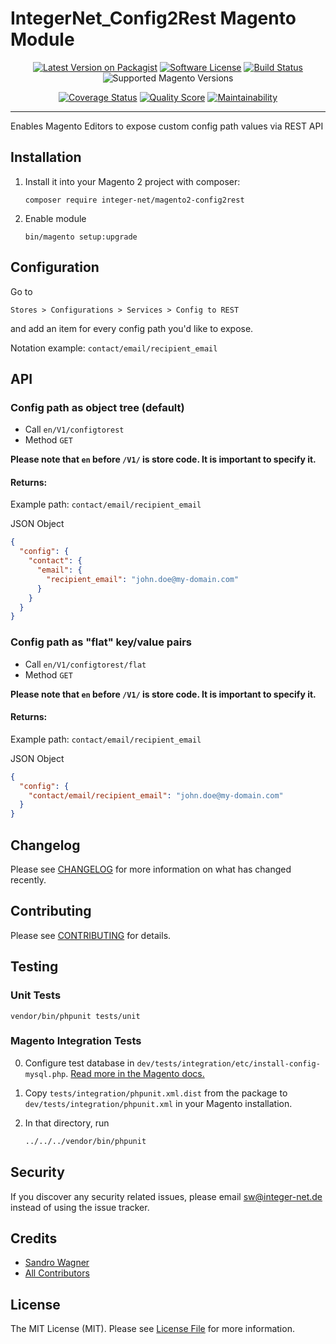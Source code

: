 # IntegerNet_Config2Rest Magento Module
<div align="center">

[![Latest Version on Packagist][ico-version]][link-packagist]
[![Software License][ico-license]](LICENSE.md)
[![Build Status][ico-travis]][link-travis]
![Supported Magento Versions][ico-compatibility]

[![Coverage Status][ico-scrutinizer]][link-scrutinizer]
[![Quality Score][ico-code-quality]][link-code-quality]
[![Maintainability][ico-maintainability]][link-maintainability]
</div>

---

Enables Magento Editors to expose custom config path values via REST API

## Installation

1. Install it into your Magento 2 project with composer:
    ```
    composer require integer-net/magento2-config2rest
    ```

2. Enable module
    ```
    bin/magento setup:upgrade
    ```

## Configuration

Go to

`Stores > Configurations > Services > Config to REST`

and add an item for every config path you'd like to expose. 

Notation example: `contact/email/recipient_email`

## API 

### Config path as object tree (default)

- Call `en/V1/configtorest`
- Method `GET`

**Please note that `en` before `/V1/` is store code. It is important to specify it.**

#### Returns:

Example path: `contact/email/recipient_email`

JSON Object

```json
{ 
  "config": {
    "contact": {
      "email": {
        "recipient_email": "john.doe@my-domain.com"
      }
    }
  }
}
```

### Config path as "flat" key/value pairs 

- Call `en/V1/configtorest/flat`
- Method `GET`

**Please note that `en` before `/V1/` is store code. It is important to specify it.**

#### Returns:

Example path: `contact/email/recipient_email`

JSON Object

```json
{ 
  "config": {
    "contact/email/recipient_email": "john.doe@my-domain.com"
  }
}

```

## Changelog

Please see [CHANGELOG](CHANGELOG.md) for more information on what has changed recently.

## Contributing

Please see [CONTRIBUTING](CONTRIBUTING.md) for details.

## Testing

### Unit Tests

```
vendor/bin/phpunit tests/unit
```

### Magento Integration Tests

0. Configure test database in `dev/tests/integration/etc/install-config-mysql.php`. [Read more in the Magento docs.](https://devdocs.magento.com/guides/v2.4/test/integration/integration_test_execution.html) 

1. Copy `tests/integration/phpunit.xml.dist` from the package to `dev/tests/integration/phpunit.xml` in your Magento installation.

2. In that directory, run
    ``` bash
    ../../../vendor/bin/phpunit
    ```


## Security

If you discover any security related issues, please email sw@integer-net.de instead of using the issue tracker.

## Credits

- [Sandro Wagner][link-author]
- [All Contributors][link-contributors]

## License

The MIT License (MIT). Please see [License File](LICENSE) for more information.

[ico-version]: https://img.shields.io/packagist/v/integer-net/magento2-config2rest.svg?style=flat-square
[ico-license]: https://img.shields.io/badge/license-MIT-brightgreen.svg?style=flat-square
[ico-travis]: https://img.shields.io/travis/integer-net/magento2-config2rest/master.svg?style=flat-square
[ico-scrutinizer]: https://img.shields.io/scrutinizer/coverage/g/integer-net/magento2-config2rest?style=flat-square
[ico-code-quality]: https://img.shields.io/scrutinizer/g/integer-net/magento2-config2rest.svg?style=flat-square
[ico-maintainability]: https://img.shields.io/codeclimate/maintainability/integer-net/magento2-config2rest?style=flat-square
[ico-compatibility]: https://img.shields.io/badge/magento-2.4-brightgreen.svg?logo=magento&longCache=true&style=flat-square

[link-packagist]: https://packagist.org/packages/integer-net/magento2-config2rest
[link-travis]: https://travis-ci.org/integer-net/magento2-config2rest
[link-scrutinizer]: https://scrutinizer-ci.com/g/integer-net/magento2-config2rest/code-structure
[link-code-quality]: https://scrutinizer-ci.com/g/integer-net/magento2-config2rest
[link-maintainability]: https://codeclimate.com/github/integer-net/magento2-config2rest
[link-author]: https://github.com/integer-net
[link-contributors]: ../../contributors
